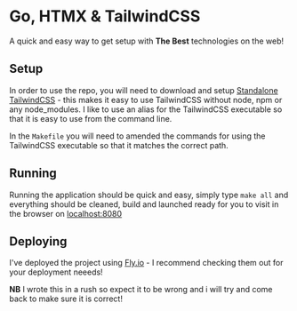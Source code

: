 # Go, HTMX & TailwindCSS

A quick and easy way to get setup with **The Best** technologies on the web!

## Setup
In order to use the repo, you will need to download and setup [Standalone TailwindCSS](https://tailwindcss.com/blog/standalone-cli) - 
this makes it easy to use TailwindCSS without node, npm or any node_modules. I like to use an alias for the TailwindCSS executable so
that it is easy to use from the command line.

In the `Makefile` you will need to amended the commands for using the TailwindCSS executable so that it matches the correct path.

## Running
Running the application should be quick and easy, simply type `make all` and everything should be cleaned, build and launched ready
for you to visit in the browser on [localhost:8080](localhost:8080)

## Deploying
I've deployed the project using [Fly.io](https://fly.io/) - I recommend checking them out for your deployment neeeds!

**NB** I wrote this in a rush so expect it to be wrong and i will try and come back to make sure it is correct!
